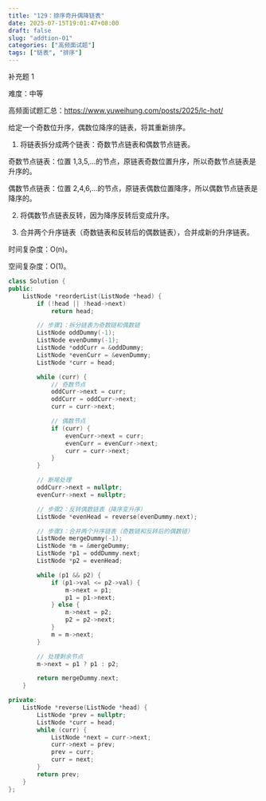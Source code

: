 ```yaml
---
title: "129：排序奇升偶降链表"
date: 2025-07-15T19:01:47+08:00
draft: false
slug: "addtion-01"
categories: ["高频面试题"]
tags: ["链表", "排序"]
---
```


补充题 1

难度：中等

高频面试题汇总：https://www.yuweihung.com/posts/2025/lc-hot/

给定一个奇数位升序，偶数位降序的链表，将其重新排序。

1.  将链表拆分成两个链表：奇数节点链表和偶数节点链表。

奇数节点链表：位置 1,3,5,...的节点，原链表奇数位置升序，所以奇数节点链表是升序的。

偶数节点链表：位置 2,4,6,...的节点，原链表偶数位置降序，所以偶数节点链表是降序的。

2.  将偶数节点链表反转，因为降序反转后变成升序。

3.  合并两个升序链表（奇数链表和反转后的偶数链表），合并成新的升序链表。

时间复杂度：O(n)。

空间复杂度：O(1)。

<!--more-->

```cpp
class Solution {
public:
    ListNode *reorderList(ListNode *head) {
        if (!head || !head->next)
            return head;

        // 步骤1：拆分链表为奇数链和偶数链
        ListNode oddDummy(-1);
        ListNode evenDummy(-1);
        ListNode *oddCurr = &oddDummy;
        ListNode *evenCurr = &evenDummy;
        ListNode *curr = head;

        while (curr) {
            // 奇数节点
            oddCurr->next = curr;
            oddCurr = oddCurr->next;
            curr = curr->next;

            // 偶数节点
            if (curr) {
                evenCurr->next = curr;
                evenCurr = evenCurr->next;
                curr = curr->next;
            }
        }

        // 断尾处理
        oddCurr->next = nullptr;
        evenCurr->next = nullptr;

        // 步骤2：反转偶数链表（降序变升序）
        ListNode *evenHead = reverse(evenDummy.next);

        // 步骤3：合并两个升序链表（奇数链和反转后的偶数链）
        ListNode mergeDummy(-1);
        ListNode *m = &mergeDummy;
        ListNode *p1 = oddDummy.next;
        ListNode *p2 = evenHead;

        while (p1 && p2) {
            if (p1->val <= p2->val) {
                m->next = p1;
                p1 = p1->next;
            } else {
                m->next = p2;
                p2 = p2->next;
            }
            m = m->next;
        }

        // 处理剩余节点
        m->next = p1 ? p1 : p2;

        return mergeDummy.next;
    }

private:
    ListNode *reverse(ListNode *head) {
        ListNode *prev = nullptr;
        ListNode *curr = head;
        while (curr) {
            ListNode *next = curr->next;
            curr->next = prev;
            prev = curr;
            curr = next;
        }
        return prev;
    }
};
```
